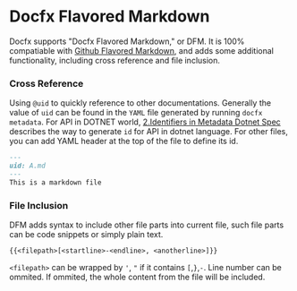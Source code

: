 Docfx Flavored Markdown
==========================================
Docfx supports "Docfx Flavored Markdown," or DFM. It is 100% compatiable with [Github Flavored Markdown](https://help.github.com/articles/github-flavored-markdown/), and adds some additional functionality, including cross reference and file inclusion.

### Cross Reference
Using `@uid` to quickly reference to other documentations.
Generally the value of `uid` can be found in the `YAML` file generated by running `docfx metadata`. For API in DOTNET world, [2.Identifiers in Metadata Dotnet Spec](metadata_dotnet_spec.md) describes the way to generate `id` for API in dotnet language. For other files, you can add YAML header at the top of the file to define its id.
```md
---
uid: A.md
---
This is a markdown file
```

### File Inclusion
DFM adds syntax to include other file parts into current file, such file parts can be code snippets or simply plain text.
```
{{<filepath>[<startline>-<endline>, <anotherline>]}}
```
`<filepath>` can be wrapped by `'`, `"` if it contains `[`,`}`,`-`.
Line number can be ommited. If ommited, the whole content from the file will be included.